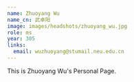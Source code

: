 ```yaml
---
name: Zhuoyang Wu
name_cn: 武卓阳
image: images/headshots/zhuoyang_wu.jpg
role: ms
year: 305
links:
  email: wuzhuoyang@stumail.neu.edu.cn
---
```


This is Zhuoyang Wu's Personal Page.